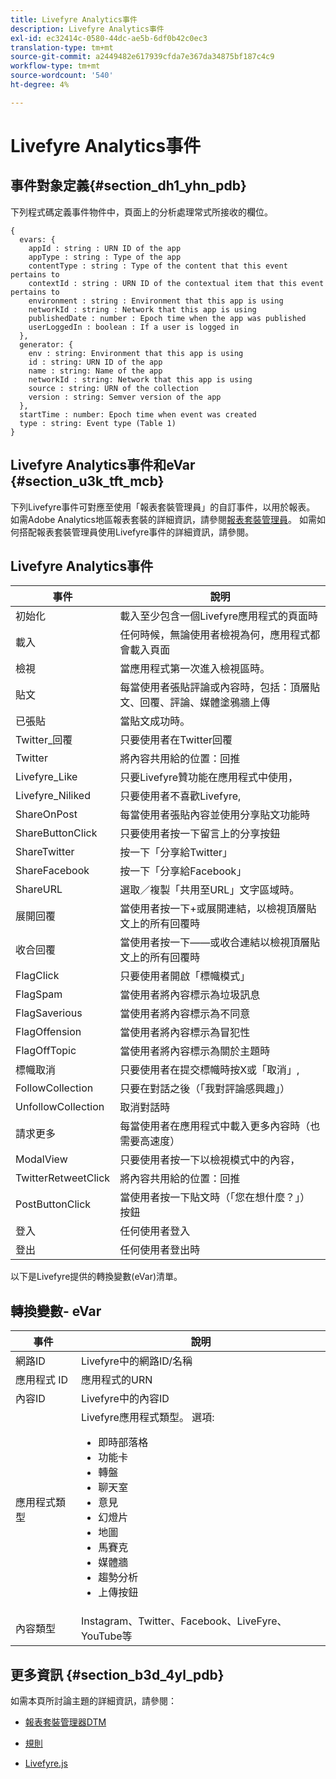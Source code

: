 ```yaml
---
title: Livefyre Analytics事件
description: Livefyre Analytics事件
exl-id: ec32414c-0580-44dc-ae5b-6df0b42c0ec3
translation-type: tm+mt
source-git-commit: a2449482e617939cfda7e367da34875bf187c4c9
workflow-type: tm+mt
source-wordcount: '540'
ht-degree: 4%

---
```


# Livefyre Analytics事件

## 事件對象定義{#section_dh1_yhn_pdb}

下列程式碼定義事件物件中，頁面上的分析處理常式所接收的欄位。

```
{
  evars: {
    appId : string : URN ID of the app
    appType : string : Type of the app
    contentType : string : Type of the content that this event pertains to
    contextId : string : URN ID of the contextual item that this event pertains to
    environment : string : Environment that this app is using
    networkId : string : Network that this app is using
    publishedDate : number : Epoch time when the app was published
    userLoggedIn : boolean : If a user is logged in
  },
  generator: {
    env : string: Environment that this app is using
    id : string: URN ID of the app
    name : string: Name of the app
    networkId : string: Network that this app is using
    source : string: URN of the collection
    version : string: Semver version of the app
  },
  startTime : number: Epoch time when event was created
  type : string: Event type (Table 1)
}
```

## Livefyre Analytics事件和eVar {#section_u3k_tft_mcb}

下列Livefyre事件可對應至使用「報表套裝管理員」的自訂事件，以用於報表。 如需Adobe Analytics地區報表套裝的詳細資訊，請參閱[報表套裝管理員](https://docs.adobe.com/content/help/en/analytics/admin/manage-report-suites/report-suites-admin.html)。 如需如何搭配報表套裝管理員使用Livefyre事件的詳細資訊，請參閱[](../livefyre-analytics/c-use-livefyre-with-adobe-analytics.md#section_iks_kgd_4cb)。

## Livefyre Analytics事件

| 事件 | 說明 |
|---|---|
| 初始化 | 載入至少包含一個Livefyre應用程式的頁面時 |
| 載入 | 任何時候，無論使用者檢視為何，應用程式都會載入頁面 |
| 檢視 | 當應用程式第一次進入檢視區時。 |
| 貼文 | 每當使用者張貼評論或內容時，包括：頂層貼文、回覆、評論、媒體塗鴉牆上傳 |
| 已張貼 | 當貼文成功時。 |
| Twitter_回覆 | 只要使用者在Twitter回覆 |
| Twitter | 將內容共用給的位置：回推 |
| Livefyre_Like | 只要Livefyre贊功能在應用程式中使用， |
| Livefyre_Niliked | 只要使用者不喜歡Livefyre, |
| ShareOnPost | 每當使用者張貼內容並使用分享貼文功能時 |
| ShareButtonClick | 只要使用者按一下留言上的分享按鈕 |
| ShareTwitter | 按一下「分享給Twitter」 |
| ShareFacebook | 按一下「分享給Facebook」 |
| ShareURL | 選取／複製「共用至URL」文字區域時。 |
| 展開回覆 | 當使用者按一下+或展開連結，以檢視頂層貼文上的所有回覆時 |
| 收合回覆 | 當使用者按一下——或收合連結以檢視頂層貼文上的所有回覆時 |
| FlagClick | 只要使用者開啟「標幟模式」 |
| FlagSpam | 當使用者將內容標示為垃圾訊息 |
| FlagSaverious | 當使用者將內容標示為不同意 |
| FlagOffension | 當使用者將內容標示為冒犯性 |
| FlagOffTopic | 當使用者將內容標示為關於主題時 |
| 標幟取消 | 只要使用者在提交標幟時按X或「取消」, |
| FollowCollection | 只要在對話之後（「我對評論感興趣」） |
| UnfollowCollection | 取消對話時 |
| 請求更多 | 每當使用者在應用程式中載入更多內容時（也需要高速度） |
| ModalView | 只要使用者按一下以檢視模式中的內容， |
| TwitterRetweetClick | 將內容共用給的位置：回推 |
| PostButtonClick | 當使用者按一下貼文時（「您在想什麼？」） 按鈕 |
| 登入 | 任何使用者登入 |
| 登出 | 任何使用者登出時 |

以下是Livefyre提供的轉換變數(eVar)清單。

## 轉換變數- eVar

| 事件 | 說明 |
|--- |--- |
| 網路ID | Livefyre中的網路ID/名稱 |
| 應用程式 ID | 應用程式的URN |
| 內容ID | Livefyre中的內容ID |
| 應用程式類型 | Livefyre應用程式類型。 選項: <br><ul><li>即時部落格  </li><li> 功能卡</li><li>轉盤</li><li>聊天室 </li><li>意見</li><li>幻燈片</li><li>地圖</li><li>馬賽克</li><li>媒體牆</li><li>趨勢分析</li><li>上傳按鈕</li></ul> |
| 內容類型 | Instagram、Twitter、Facebook、LiveFyre、YouTube等 |

## 更多資訊 {#section_b3d_4yl_pdb}

如需本頁所討論主題的詳細資訊，請參閱：

* [報表套裝管](https://docs.adobe.com/content/help/en/analytics/admin/manage-report-suites/report-suites-admin.html)[理器DTM](https://docs.adobe.com/content/help/en/livefyre/using/apps/filmstrip/c-filmstrip-app.html)

* [規則](https://docs.adobe.com/content/help/en/dtm/using/resources/rules/create-rules.html)
* [Livefyre.js](/help/implementation/c-livefyre.js.md)
